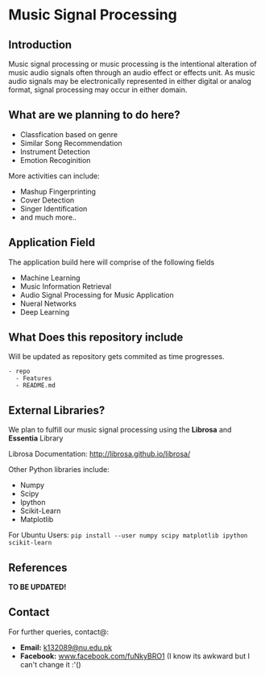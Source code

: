 # Music Signal Processing

## Introduction 

Music signal processing or music processing is the intentional alteration of music audio signals often through an audio effect or effects unit. As music audio signals may be electronically represented in either digital or analog format, signal processing may occur in either domain.

## What are we planning to do here?

- Classfication based on genre
- Similar Song Recommendation
- Instrument Detection
- Emotion Recoginition

More activities can include:

- Mashup Fingerprinting
- Cover Detection
- Singer Identification
- and much more..

## Application Field

The application build here will comprise of the following fields

- Machine Learning
- Music Information Retrieval
- Audio Signal Processing for Music Application
- Nueral Networks
- Deep Learning

## What Does this repository include

Will be updated as repository gets commited as time progresses.

```
- repo
  - Features
  - README.md 
```

## External Libraries?

We plan to fulfill our music signal processing using the **Librosa** and **Essentia** Library

Librosa Documentation: http://librosa.github.io/librosa/

Other Python libraries include:

- Numpy
- Scipy
- Ipython
- Scikit-Learn
- Matplotlib

For Ubuntu Users: ```pip install --user numpy scipy matplotlib ipython scikit-learn```

## References

**TO BE UPDATED!**

## Contact

For further queries, contact@:

- **Email:**  k132089@nu.edu.pk
- **Facebook:**  www.facebook.com/fuNkyBRO1 (I know its awkward but I can't change it :'()
